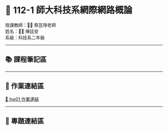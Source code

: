 # 🚀 112-1 師大科技系網際網路概論
授課教師：👩‍🏫 蔡芸琤老師<br>
姓名：👨‍💻 陳廷安<br>
系級：科技系二年級<br>

---

## 📚 課程筆記區

---

## 📝 作業連結區
[📄 hw01 作業連結](https://nrps9909.github.io/41171214h/)

---

## 🔗 專題連結區
